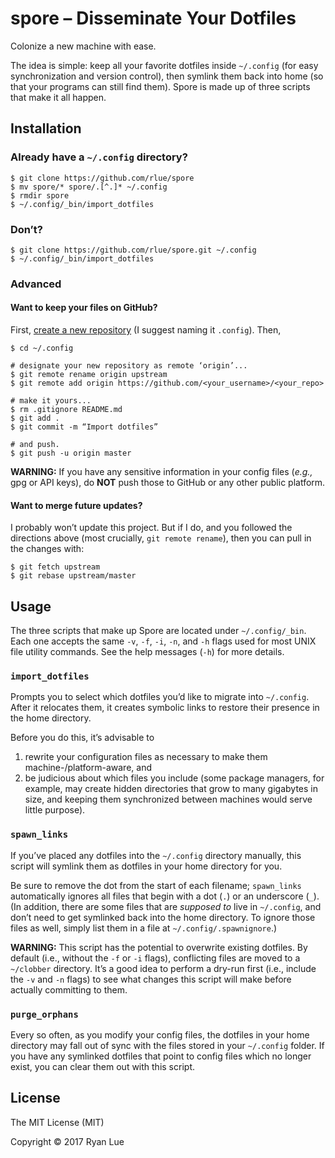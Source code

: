 spore – Disseminate Your Dotfiles
=================================

Colonize a new machine with ease.

The idea is simple: keep all your favorite dotfiles inside `~/.config` (for easy synchronization and version control), then symlink them back into home (so that your programs can still find them). Spore is made up of three scripts that make it all happen.

Installation
------------

### Already have a `~/.config` directory?

```
$ git clone https://github.com/rlue/spore
$ mv spore/* spore/.[^.]* ~/.config
$ rmdir spore
$ ~/.config/_bin/import_dotfiles
```

### Don’t?

```
$ git clone https://github.com/rlue/spore.git ~/.config
$ ~/.config/_bin/import_dotfiles
```

### Advanced

#### Want to keep your files on GitHub?

First, [create a new repository][new] (I suggest naming it `.config`). Then,

```
$ cd ~/.config

# designate your new repository as remote ‘origin’...
$ git remote rename origin upstream
$ git remote add origin https://github.com/<your_username>/<your_repo>

# make it yours...
$ rm .gitignore README.md
$ git add .
$ git commit -m “Import dotfiles”

# and push.
$ git push -u origin master
```

**WARNING:** If you have any sensitive information in your config files (_e.g.,_ gpg or API keys), do **NOT** push those to GitHub or any other public platform.

#### Want to merge future updates?

I probably won’t update this project. But if I do, and you followed the directions above (most crucially, `git remote rename`), then you can pull in the changes with:

```
$ git fetch upstream
$ git rebase upstream/master
```

Usage
-----

The three scripts that make up Spore are located under `~/.config/_bin`. Each one accepts the same `-v`, `-f`, `-i`, `-n`, and `-h` flags used for most UNIX file utility commands. See the help messages (`-h`) for more details.

### `import_dotfiles`

Prompts you to select which dotfiles you’d like to migrate into `~/.config`. After it relocates them, it creates symbolic links to restore their presence in the home directory.

Before you do this, it’s advisable to

1. rewrite your configuration files as necessary to make them machine-/platform-aware, and
2. be judicious about which files you include (some package managers, for example, may create hidden directories that grow to many gigabytes in size, and keeping them synchronized between machines would serve little purpose).

### `spawn_links`

If you’ve placed any dotfiles into the `~/.config` directory manually, this script will symlink them as dotfiles in your home directory for you.

Be sure to remove the dot from the start of each filename; `spawn_links` automatically ignores all files that begin with a dot (`.`) or an underscore (`_`). (In addition, there are some files that are _supposed to_ live in `~/.config`, and don’t need to get symlinked back into the home directory. To ignore those files as well, simply list them in a file at `~/.config/.spawnignore`.)

**WARNING:** This script has the potential to overwrite existing dotfiles. By default (i.e., without the `-f` or `-i` flags), conflicting files are moved to a `~/clobber` directory. It’s a good idea to perform a dry-run first (i.e., include the `-v` and `-n` flags) to see what changes this script will make before actually committing to them.

### `purge_orphans`

Every so often, as you modify your config files, the dotfiles in your home directory may fall out of sync with the files stored in your `~/.config` folder. If you have any symlinked dotfiles that point to config files which no longer exist, you can clear them out with this script.

License
-------

The MIT License (MIT)

Copyright © 2017 Ryan Lue

[new]: https://github.com/new
